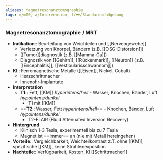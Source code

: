```yaml
---
aliases: Magnetresonanztomographie
tags: m/m00, a/Intervention, f/🕶️/Standardbildgebung
---
```

### Magnetresonanztomographie / MRT
- **Indikation**:: Beurteilung von Weichteilen und [[Nervengewebe]]
	- Verletzung von Knorpel, Bändern (z.B. [[OSG-Distorsion]])
	- [[Tumor]]diagnostik (z.B. [[Mamma-Ca]])
	- Diagnostik von [[Gehirn]], [[Rückenmark]], [[Neuron]] (z.B. [[Encephalitis]], [[Vestibularisschwannom]])
- **KI**:: Ferromagnetische Metalle ([[Eisen]], Nickel, Cobalt)
	- Herzschrittmacher
	- Innenohr-Implantate
- **Interpretation**
	- **T1**:: Fett, [[KM]] *hyperintens/hell* - Wasser, Knochen, Bänder, Luft *hypointens/dunkel*
		- T1 mit [[KM]]
	- ==**T2**:: Wasser, Fett *hyperintens/hell*== - Knochen, Bänder, Luft *hypointens/dunkel* 
		- T2-FLAIR (Fluid Attenuated Inversion Recovery)
- **Hintergrund**
	- Klinisch 1-3 Tesla, experimentell bis zu 7 Tesla
	- Magnet ist ==immer== an (nie mit Metall hereingehen)
- **Vorteile**:: Vergleichbarkeit, Weichteilkontrast z.T. ohne [[KM]], spezifische [[KM]], keine Strahlenexposition
- **Nachteile**:: Verfügbarkeit, Kosten, KI [[Schrittmacher]]